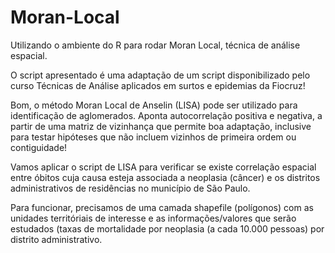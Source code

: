# Moran-Local

Utilizando o ambiente do R para rodar Moran Local, técnica de análise espacial.

O script apresentado é uma adaptação de um script disponibilizado pelo curso Técnicas de Análise aplicados em surtos e epidemias da Fiocruz!

Bom, o método Moran Local de Anselin (LISA) pode ser utilizado para identificação de aglomerados. Aponta autocorrelação positiva e negativa, a partir de uma matriz de vizinhança que permite boa adaptação, inclusive para testar hipóteses que não incluem vizinhos de primeira ordem ou contiguidade!

Vamos aplicar o script de LISA para verificar se existe correlação espacial entre óbitos cuja causa esteja associada a neoplasia (câncer) e os distritos administrativos de residências no município de São Paulo.

Para funcionar, precisamos de uma camada shapefile (polígonos) com as unidades territóriais de interesse e as informações/valores que serão estudados (taxas de mortalidade por neoplasia (a cada 10.000 pessoas) por distrito administrativo.


